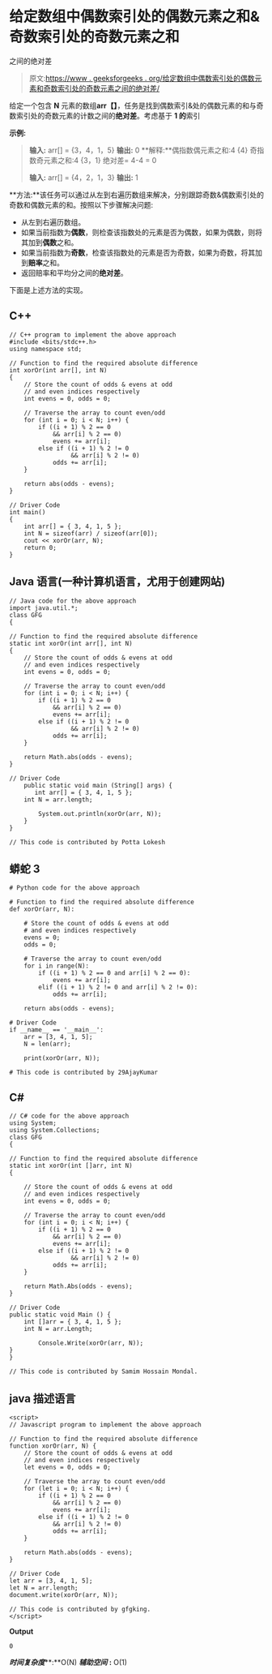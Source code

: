 # 给定数组中偶数索引处的偶数元素之和&奇数索引处的奇数元素之和

之间的绝对差

> 原文:[https://www . geeksforgeeks . org/给定数组中偶数索引处的偶数元素和奇数索引处的奇数元素之间的绝对差/](https://www.geeksforgeeks.org/absolute-difference-between-sum-of-even-elements-at-even-indices-odd-elements-at-odd-indices-in-given-array/)

给定一个包含 **N** 元素的数组**arr【】**，任务是找到偶数索引&处的偶数元素的和与奇数索引处的奇数元素的计数之间的**绝对差**。考虑基于 **1 的**索引

**示例:**

> **输入:** arr[] = {3，4，1，5}
> **输出:** 0
> **解释:**偶指数偶元素之和:4 {4}
> 奇指数奇元素之和:4 {3，1}
> 绝对差= 4-4 = 0
> 
> **输入:** arr[] = {4，2，1，3}
> **输出:** 1

**方法:**该任务可以通过从左到右遍历数组来解决，分别跟踪奇数&偶数索引处的奇数和偶数元素的和。按照以下步骤解决问题:

*   从左到右遍历数组。
*   如果当前指数为**偶数**，则检查该指数处的元素是否为偶数，如果为偶数，则将其加到**偶数**之和。
*   如果当前指数为**奇数**，检查该指数处的元素是否为奇数，如果为奇数，将其加到**赔率**之和。
*   返回赔率和平均分之间的**绝对差**。

下面是上述方法的实现。

## C++

```
// C++ program to implement the above approach
#include <bits/stdc++.h>
using namespace std;

// Function to find the required absolute difference
int xorOr(int arr[], int N)
{
    // Store the count of odds & evens at odd
    // and even indices respectively
    int evens = 0, odds = 0;

    // Traverse the array to count even/odd
    for (int i = 0; i < N; i++) {
        if ((i + 1) % 2 == 0
            && arr[i] % 2 == 0)
            evens += arr[i];
        else if ((i + 1) % 2 != 0
                 && arr[i] % 2 != 0)
            odds += arr[i];
    }

    return abs(odds - evens);
}

// Driver Code
int main()
{
    int arr[] = { 3, 4, 1, 5 };
    int N = sizeof(arr) / sizeof(arr[0]);
    cout << xorOr(arr, N);
    return 0;
}
```

## Java 语言(一种计算机语言，尤用于创建网站)

```
// Java code for the above approach
import java.util.*;
class GFG
{

// Function to find the required absolute difference
static int xorOr(int arr[], int N)
{
    // Store the count of odds & evens at odd
    // and even indices respectively
    int evens = 0, odds = 0;

    // Traverse the array to count even/odd
    for (int i = 0; i < N; i++) {
        if ((i + 1) % 2 == 0
            && arr[i] % 2 == 0)
            evens += arr[i];
        else if ((i + 1) % 2 != 0
                 && arr[i] % 2 != 0)
            odds += arr[i];
    }

    return Math.abs(odds - evens);
}

// Driver Code
    public static void main (String[] args) {
       int arr[] = { 3, 4, 1, 5 };
    int N = arr.length;

        System.out.println(xorOr(arr, N));
    }
}

// This code is contributed by Potta Lokesh
```

## 蟒蛇 3

```
# Python code for the above approach

# Function to find the required absolute difference
def xorOr(arr, N):

    # Store the count of odds & evens at odd
    # and even indices respectively
    evens = 0;
    odds = 0;

    # Traverse the array to count even/odd
    for i in range(N):
        if ((i + 1) % 2 == 0 and arr[i] % 2 == 0):
            evens += arr[i];
        elif ((i + 1) % 2 != 0 and arr[i] % 2 != 0):
            odds += arr[i];

    return abs(odds - evens);

# Driver Code
if __name__ == '__main__':
    arr = [3, 4, 1, 5];
    N = len(arr);

    print(xorOr(arr, N));

# This code is contributed by 29AjayKumar
```

## C#

```
// C# code for the above approach
using System;
using System.Collections;
class GFG
{

// Function to find the required absolute difference
static int xorOr(int []arr, int N)
{

    // Store the count of odds & evens at odd
    // and even indices respectively
    int evens = 0, odds = 0;

    // Traverse the array to count even/odd
    for (int i = 0; i < N; i++) {
        if ((i + 1) % 2 == 0
            && arr[i] % 2 == 0)
            evens += arr[i];
        else if ((i + 1) % 2 != 0
                 && arr[i] % 2 != 0)
            odds += arr[i];
    }

    return Math.Abs(odds - evens);
}

// Driver Code
public static void Main () {
    int []arr = { 3, 4, 1, 5 };
    int N = arr.Length;

        Console.Write(xorOr(arr, N));
}
}

// This code is contributed by Samim Hossain Mondal.
```

## java 描述语言

```
<script>
// Javascript program to implement the above approach

// Function to find the required absolute difference
function xorOr(arr, N) {
    // Store the count of odds & evens at odd
    // and even indices respectively
    let evens = 0, odds = 0;

    // Traverse the array to count even/odd
    for (let i = 0; i < N; i++) {
        if ((i + 1) % 2 == 0
            && arr[i] % 2 == 0)
            evens += arr[i];
        else if ((i + 1) % 2 != 0
            && arr[i] % 2 != 0)
            odds += arr[i];
    }

    return Math.abs(odds - evens);
}

// Driver Code
let arr = [3, 4, 1, 5];
let N = arr.length;
document.write(xorOr(arr, N));

// This code is contributed by gfgking.
</script>
```

**Output**

```
0
```

***时间复杂度*****:**O(N)
***辅助空间*** **:** O(1)